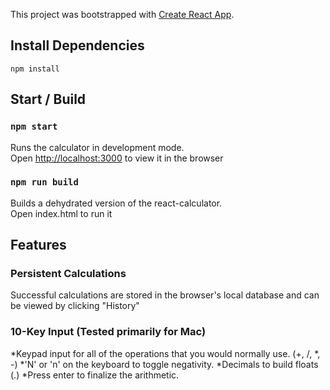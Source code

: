 This project was bootstrapped with [Create React App](https://github.com/facebook/create-react-app).

## Install Dependencies

```
npm install
```

## Start / Build

### `npm start`
Runs the calculator in development mode. <br>
Open [http://localhost:3000](http://localhost:3000) to view it in the browser

### `npm run build`
Builds a dehydrated version of the react-calculator. <br>
Open index.html to run it

## Features

### Persistent Calculations
Successful calculations are stored in the browser's local database and can be viewed by clicking "History"

### 10-Key Input (Tested primarily for Mac)
*Keypad input for all of the operations that you would normally use. (+, /, *, -)
*'N' or 'n' on the keyboard to toggle negativity.
*Decimals to build floats (.)
*Press enter to finalize the arithmetic.
